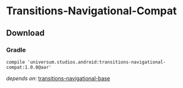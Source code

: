 Transitions-Navigational-Compat
===============

## Download ##

### Gradle ###

    compile 'universum.studios.android:transitions-navigational-compat:1.0.0@aar'

_depends on:_
[transitions-navigational-base](https://github.com/universum-studios/android_database/tree/master/library-navigational-base)